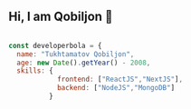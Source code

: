 ## Hi, I am Qobiljon 👋
```javascript

const developerbola = {
  name: "Tukhtamatov Qobiljon",
  age: new Date().getYear() - 2008,
  skills: {
            frontend: ["ReactJS","NextJS"],
            backend: ["NodeJS","MongoDB"]
          }



```
